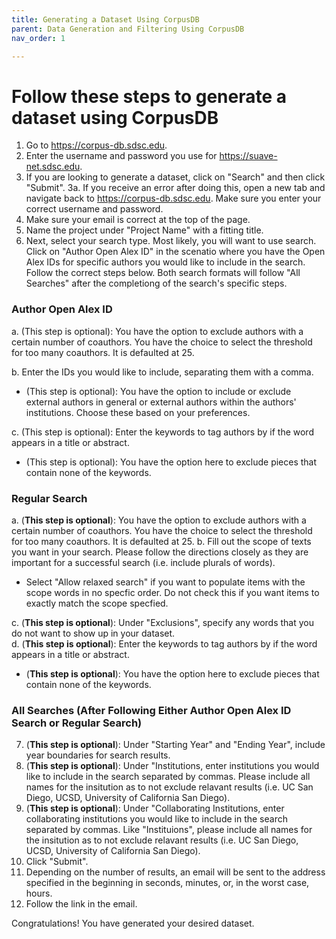 ```yaml
---
title: Generating a Dataset Using CorpusDB
parent: Data Generation and Filtering Using CorpusDB
nav_order: 1

---
```


# Follow these steps to generate a dataset using CorpusDB

1. Go to https://corpus-db.sdsc.edu.
2. Enter the username and password you use for https://suave-net.sdsc.edu.
3. If you are looking to generate a dataset, click on "Search" and then click "Submit".
    3a. If you receive an error after doing this, open a new tab and navigate back to https://corpus-db.sdsc.edu. Make sure you enter your correct username and password.
4. Make sure your email is correct at the top of the page.
5. Name the project under "Project Name" with a fitting title.
6. Next, select your search type. Most likely, you will want to use search. Click on "Author Open Alex ID" in the scenatio where you have the Open Alex IDs for specific authors you would like to include in the search. Follow the correct steps below. Both search formats will follow "All Searches" after the completiong of the search's specific steps.

### Author Open Alex ID
a. (This step is optional): You have the option to exclude authors with a certain number of coauthors. You have the choice to select the threshold for too many coauthors. It is defaulted at 25.

b. Enter the IDs you would like to include, separating them with a comma.

   - (This step is optional): You have the option to include or exclude external authors in general or external authors within the authors' institutions. Choose these based on your preferences.

c. (This step is optional): Enter the keywords to tag authors by if the word appears in a title or abstract.

   - (This step is optional): You have the option here to exclude pieces that contain none of the keywords.


### Regular Search
a. (**This step is optional**): You have the option to exclude authors with a certain number of coauthors. You have the choice to select the threshold for too many coauthors. It is defaulted at 25.
b. Fill out the scope of texts you want in your search. Please follow the directions closely as they are important for a successful search (i.e. include plurals of words).

   - Select "Allow relaxed search" if you want to populate items with the scope words in no specfic order. Do not check this if you want items to exactly match the scope specfied.
    
c.  (**This step is optional**): Under "Exclusions", specify any words that you do not want to show up in your dataset.  
d.  (**This step is optional**): Enter the keywords to tag authors by if the word appears in a title or abstract.

   - (**This step is optional**): You have the option here to exclude pieces that contain none of the keywords.

### All Searches (After Following Either Author Open Alex ID Search or Regular Search)
7. (**This step is optional**): Under "Starting Year" and "Ending Year", include year boundaries for search results.
8. (**This step is optional**): Under "Institutions, enter institutions you would like to include in the search separated by commas. Please include all names for the insitution as to not exclude relavant results (i.e. UC San Diego, UCSD, University of California San Diego).
9. (**This step is optional**): Under "Collaborating Institutions, enter collaborating institutions you would like to include in the search separated by commas. Like "Instituions", please include all names for the insitution as to not exclude relavant results (i.e. UC San Diego, UCSD, University of California San Diego).
10. Click "Submit".
11. Depending on the number of results, an email will be sent to the address specified in the beginning in seconds, minutes, or, in the worst case, hours.
12. Follow the link in the email. 

Congratulations! You have generated your desired dataset.

